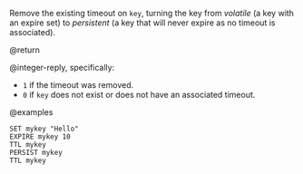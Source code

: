 Remove the existing timeout on `key`, turning the key from _volatile_ (a key
with an expire set) to _persistent_ (a key that will never expire as no timeout
is associated).

@return

@integer-reply, specifically:

* `1` if the timeout was removed.
* `0` if `key` does not exist or does not have an associated timeout.

@examples

```cli
SET mykey "Hello"
EXPIRE mykey 10
TTL mykey
PERSIST mykey
TTL mykey
```
